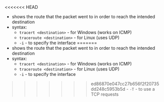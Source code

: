 <<<<<<< HEAD
- shows the route that the packet went to in order to reach the intended destination
- syntax:
	- `tracert <destination>` - for Windows (works on ICMP)
	- `traceroute <destination>` - for Linux (uses UDP)
	- `-i` - to specify the interface
=======
- shows the route that the packet went to in order to reach the intended destination
- syntax:
	- `tracert <destination>` - for Windows (works on ICMP)
	- `traceroute <destination>` - for Linux (uses UDP)
	- `-i` - to specify the interface
>>>>>>> ed86870e047cc27b656f2f20735dd248c5953b5d
	- `-T` - to use a TCP requests